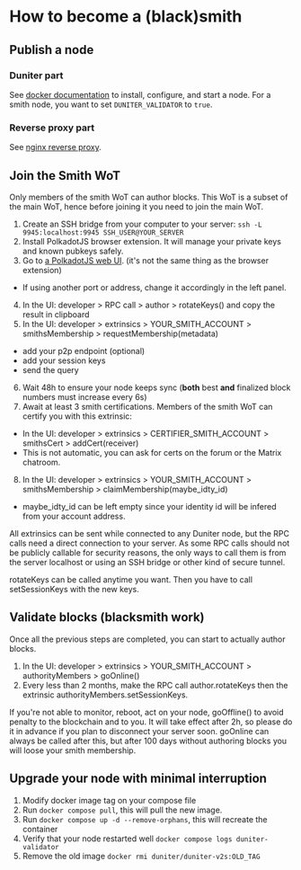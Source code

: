 # How to become a (black)smith

## Publish a node

### Duniter part

See [docker documentation](../../docker/README.md) to install, configure, and start a node. For a smith node, you want to set `DUNITER_VALIDATOR` to `true`.

### Reverse proxy part

See [nginx reverse proxy](./nginx_reverse_proxy.md).

## Join the Smith WoT

Only members of the smith WoT can author blocks. This WoT is a subset of the main WoT, hence before joining it you need to join the main WoT.

1. Create an SSH bridge from your computer to your server: `ssh -L 9945:localhost:9945 SSH_USER@YOUR_SERVER`
2. Install PolkadotJS browser extension. It will manage your private keys and known pubkeys safely.
3. Go to [a PolkadotJS web UI](https://polkadot.js.org/apps/?rpc=ws://127.0.0.1/ws:9945). (it's not the same thing as the browser extension)
  - If using another port or address, change it accordingly in the left panel.
4. In the UI: developer > RPC call > author > rotateKeys() and copy the result in clipboard
5. In the UI: developer > extrinsics > YOUR_SMITH_ACCOUNT > smithsMembership > requestMembership(metadata)
  - add your p2p endpoint (optional)
  - add your session keys
  - send the query
6. Wait 48h to ensure your node keeps sync (**both** best **and** finalized block numbers must increase every 6s)
7. Await at least 3 smith certifications. Members of the smith WoT can certify you with this extrinsic:
  - In the UI: developer > extrinsics > CERTIFIER_SMITH_ACCOUNT > smithsCert > addCert(receiver)
  - This is not automatic, you can ask for certs on the forum or the Matrix chatroom.
8. In the UI: developer > extrinsics > YOUR_SMITH_ACCOUNT > smithsMembership > claimMembership(maybe_idty_id)
  - maybe_idty_id can be left empty since your identity id will be infered from your account address.

All extrinsics can be sent while connected to any Duniter node, but the RPC calls need a direct connection to your server. As some RPC calls should not be publicly callable for security reasons, the only ways to call them is from the server localhost or using an SSH bridge or other kind of secure tunnel.

rotateKeys can be called anytime you want. Then you have to call setSessionKeys with the new keys.

## Validate blocks (blacksmith work)

Once all the previous steps are completed, you can start to actually author blocks.

1. In the UI: developer > extrinsics > YOUR_SMITH_ACCOUNT > authorityMembers > goOnline()
2. Every less than 2 months, make the RPC call author.rotateKeys then the extrinsic authorityMembers.setSessionKeys.

If you're not able to monitor, reboot, act on your node, goOffline() to avoid penalty to the blockchain and to you. It will take effect after 2h, so please do it in advance if you plan to disconnect your server soon. goOnline can always be called after this, but after 100 days without authoring blocks you will loose your smith membership.

## Upgrade your node with minimal interruption

1. Modify docker image tag on your compose file
2. Run `docker compose pull`, this will pull the new image.
3. Run `docker compose up -d --remove-orphans`, this will recreate the container
4. Verify that your node restarted well `docker compose logs duniter-validator`
5. Remove the old image `docker rmi duniter/duniter-v2s:OLD_TAG`

